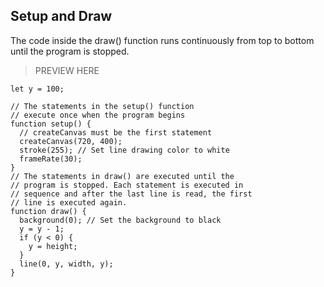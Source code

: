 ## Setup and Draw

The code inside the draw() function runs continuously from top to bottom until the program is stopped.

> PREVIEW HERE

```
let y = 100;

// The statements in the setup() function
// execute once when the program begins
function setup() {
  // createCanvas must be the first statement
  createCanvas(720, 400);
  stroke(255); // Set line drawing color to white
  frameRate(30);
}
// The statements in draw() are executed until the
// program is stopped. Each statement is executed in
// sequence and after the last line is read, the first
// line is executed again.
function draw() {
  background(0); // Set the background to black
  y = y - 1;
  if (y < 0) {
    y = height;
  }
  line(0, y, width, y);
}
```